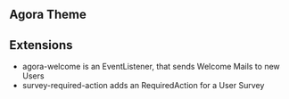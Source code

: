 ## Agora Theme


## Extensions
- agora-welcome is an EventListener, that sends Welcome Mails to new Users
- survey-required-action adds an RequiredAction for a User Survey